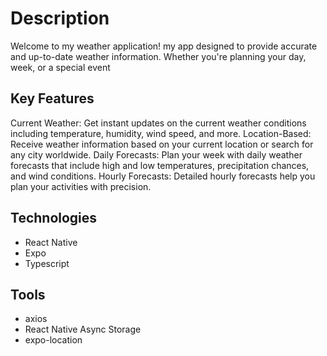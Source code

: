 <h1>Description</h1>
<p>Welcome to my weather application! 
  my app designed to provide accurate and up-to-date weather information. Whether you're planning your day, week, or a special event
  <h2>Key Features</h2>
  Current Weather: Get instant updates on the current weather conditions including temperature, humidity, wind speed, and more.
  Location-Based: Receive weather information based on your current location or search for any city worldwide.
  Daily Forecasts: Plan your week with daily weather forecasts that include high and low temperatures, precipitation chances, and wind conditions.
  Hourly Forecasts: Detailed hourly forecasts help you plan your activities with precision.
</p> 

<h2>Technologies</h2>
<ul>
  <li>React Native</li>
  <li>Expo</li>
  <li>Typescript</li>
</ul>

<h2>Tools</h2>
<ul>
  <li>axios</li>
  <li>React Native Async Storage</li>
  <li>expo-location</li>
</ul>
